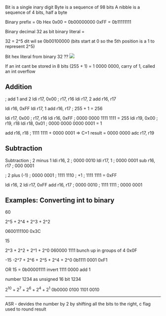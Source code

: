 
Bit is a single inary digit
Byte is a sequence of 98 bits
A nibble is a sequence of 4 bits, half a byte

Binary prefix = 0b
Hex 0x00 = 0b00000000
0xFF = 0b11111111

Binary decimal 32 as bit binary literal = 

32 = 2^5 dit wil se 0b00100000 (bits start at 0 so the 5th position is a 1 to represent 2^5)

Bit hex literal from binary 32
??
![](Pasted%20image%2020230307130503.png)


If an int cant be stored in 8 bits (255 + 1) = 1 0000 0000, carry of 1, called an int overflow

Addition
---
; add 1 and 2
ldi r17, 0x00 ; r17, r16
ldi r17, 2
add r16, r17

ldi r16, 0xFF
ldi r17, 1
add r16, r17 ; 255 + 1 = 256

ldi r17, 0x00 ; r17, r16
ldi r16, 0xFF ; 0000 0000 1111 1111 = 255
ldi r19, 0x00 ; r19, r18
ldi r18, 0x01 ; 0000 0000 0000 0001 = 1

add r16, r18 ; 1111 1111 + 0000 0001 => C+1 result = 0000 0000
adc r17, r19

Subtraction
---
Subtraction
; 2 minus 1
ldi r16, 2 ; 0000 0010
ldi r17, 1 ; 0000 0001
sub r16, r17 ; 000 0001

; 2 plus (-1)
; 0000 0001
; 1111 1110
; +1
; 1111 1111 = 0xFF

ldi r16, 2
ldi r17, 0xFF
add r16, r17
; 0000 0010
; 1111 1111
; 0000 0001



Examples: Converting int to binary
---

60 

2^5 + 2^4 + 2^3 + 2^2

0600111100
0x3C

15

2^3 + 2^2 + 2^1 + 2^0
060000 1111
bunch up in groups of 4
0x0F

-15
-2^7 + 2^6 + 2^5 + 2^4 + 2^0 
0b1111 0001
0xF1

OR 
15 = 0b00001111
invert 1111 0000
add 1


number 1234 as unsigned 16 bit
1234

$2^{10} + 2^7 + 2^6 + 2^4 + 2^1$
0b0000 0100 1101 0010




-----------
ASR - devides the number by 2 by shifting all the bits to the right, c flag used to round result







